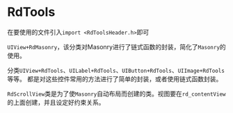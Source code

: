# RdTools

在要使用的文件引入`import <RdToolsHeader.h>`即可

`UIView+RdMasonry`，该分类对Masonry进行了链式函数的封装，简化了`Masonry`的使用。

分类`UIView+RdTools`、`UILabel+RdTools`、`UIButton+RdTools`、`UIImage+RdTools`等等。
都是对这些控件常用的方法进行了简单的封装，或者使用链式函数封装。

`RdScrollView`类是为了使`Masonry`自动布局而创建的类。视图要在`rd_contentView`的上面创建，并且设定好约束关系。
